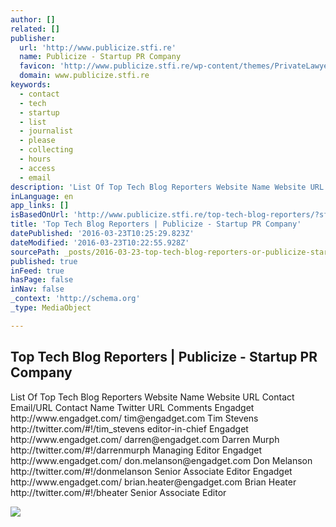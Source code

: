 ```yaml
---
author: []
related: []
publisher:
  url: 'http://www.publicize.stfi.re'
  name: Publicize - Startup PR Company
  favicon: 'http://www.publicize.stfi.re/wp-content/themes/PrivateLawyer/img/favicon.ico'
  domain: www.publicize.stfi.re
keywords:
  - contact
  - tech
  - startup
  - list
  - journalist
  - please
  - collecting
  - hours
  - access
  - email
description: 'List Of Top Tech Blog Reporters Website Name Website URL Contact Email/URL Contact Name Twitter URL Comments Engadget http://www.engadget.com/ tim@engadget.com Tim Stevens http://twitter.com/#!/tim_stevens editor-in-chief Engadget http://www.engadget.com/ darren@engadget.com Darren Murph http://twitter.com/#!/darrenmurph Managing Editor Engadget http://www.engadget.com/ don.melanson@engadget.com Don Melanson http://twitter.com/#!/donmelanson Senior Associate Editor Engadget http://www.engadget.com/ brian.heater@engadget.com Brian Heater http://twitter.com/#!/bheater Senior Associate Editor'
inLanguage: en
app_links: []
isBasedOnUrl: 'http://www.publicize.stfi.re/top-tech-blog-reporters/?sf=wrzgjr'
title: 'Top Tech Blog Reporters | Publicize - Startup PR Company'
datePublished: '2016-03-23T10:25:29.823Z'
dateModified: '2016-03-23T10:22:55.928Z'
sourcePath: _posts/2016-03-23-top-tech-blog-reporters-or-publicize-startup-pr-company.md
published: true
inFeed: true
hasPage: false
inNav: false
_context: 'http://schema.org'
_type: MediaObject

---
```

<article style=""><h1>Top Tech Blog Reporters | Publicize - Startup PR Company</h1><p>List Of Top Tech Blog Reporters Website Name Website URL Contact Email/URL Contact Name Twitter URL Comments Engadget http://www.engadget.com/ tim@engadget.com Tim Stevens http://twitter.com/#!/tim_stevens editor-in-chief Engadget http://www.engadget.com/ darren@engadget.com Darren Murph http://twitter.com/#!/darrenmurph Managing Editor Engadget http://www.engadget.com/ don.melanson@engadget.com Don Melanson http://twitter.com/#!/donmelanson Senior Associate Editor Engadget http://www.engadget.com/ brian.heater@engadget.com Brian Heater http://twitter.com/#!/bheater Senior Associate Editor</p><img src="http://www.publicize.co/wp-content/uploads/2015/04/top_banner-e1430409631628.jpg" /></article>